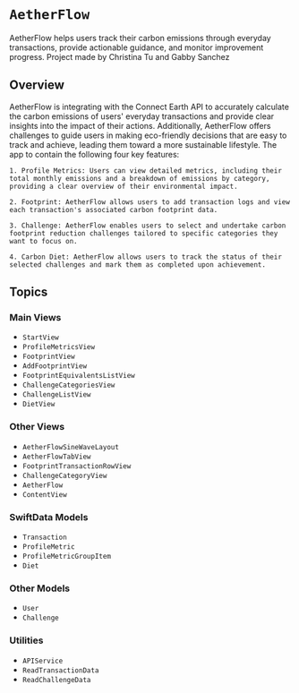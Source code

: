 
# ``AetherFlow``

AetherFlow helps users track their carbon emissions through everyday transactions, provide actionable guidance, and monitor improvement progress.
Project made by Christina Tu and Gabby Sanchez

## Overview

AetherFlow is integrating with the Connect Earth API to accurately calculate the carbon emissions of users' everyday transactions and provide clear insights into the impact of their actions. Additionally, AetherFlow offers challenges to guide users in making eco-friendly decisions that are easy to track and achieve, leading them toward a more sustainable lifestyle. The app to contain the following four key features:

    1. Profile Metrics: Users can view detailed metrics, including their total monthly emissions and a breakdown of emissions by category, providing a clear overview of their environmental impact.

    2. Footprint: AetherFlow allows users to add transaction logs and view each transaction's associated carbon footprint data.

    3. Challenge: AetherFlow enables users to select and undertake carbon footprint reduction challenges tailored to specific categories they want to focus on.

    4. Carbon Diet: AetherFlow allows users to track the status of their selected challenges and mark them as completed upon achievement.

## Topics

### Main Views
- ``StartView``
- ``ProfileMetricsView``
- ``FootprintView``
- ``AddFootprintView``
- ``FootprintEquivalentsListView``
- ``ChallengeCategoriesView``
- ``ChallengeListView``
- ``DietView``

### Other Views
- ``AetherFlowSineWaveLayout``
- ``AetherFlowTabView``
- ``FootprintTransactionRowView``
- ``ChallengeCategoryView``
- ``AetherFlow``
- ``ContentView``

### SwiftData Models
- ``Transaction``
- ``ProfileMetric``
- ``ProfileMetricGroupItem``
- ``Diet``

### Other Models
- ``User``
- ``Challenge``

### Utilities
- ``APIService``
- ``ReadTransactionData``
- ``ReadChallengeData``
